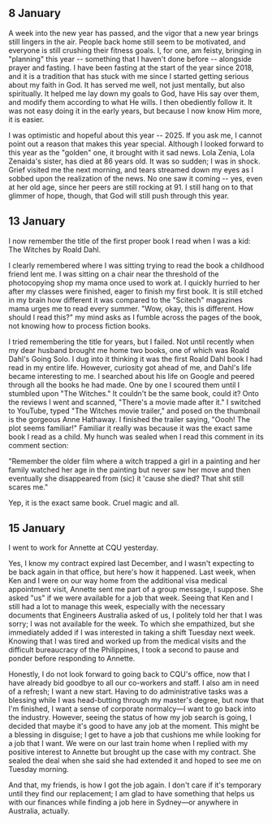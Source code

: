 ## 8 January

A week into the new year has passed, and the vigor that a new year brings still lingers in the air. People back home still seem to be motivated, and everyone is still crushing their fitness goals. I, for one, am feisty, bringing in "planning" this year -- something that I haven't done before -- alongside prayer and fasting. I have been fasting at the start of the year since 2018, and it is a tradition that has stuck with me since I started getting serious about my faith in God. It has served me well, not just mentally, but also spiritually. It helped me lay down my goals to God, have His say over them, and modify them according to what He wills. I then obediently follow it. It was not easy doing it in the early years, but because I now know Him more, it is easier.

I was optimistic and hopeful about this year -- 2025. If you ask me, I cannot point out a reason that makes this year special. Although I looked forward to this year as the "golden" one, it brought with it sad news. Lola Zenia, Lola Zenaida's sister, has died at 86 years old. It was so sudden; I was in shock. Grief visited me the next morning, and tears streamed down my eyes as I sobbed upon the realization of the news. No one saw it coming -- yes, even at her old age, since her peers are still rocking at 91. I still hang on to that glimmer of hope, though, that God will still push through this year.


## 13 January

I now remember the title of the first proper book I read when I was a kid: The Witches by Roald Dahl.

I clearly remembered where I was sitting trying to read the book a childhood friend lent me. I was sitting on a chair near the threshold of the photocopying shop my mama once used to work at. I quickly hurried to her after my classes were finished, eager to finish my first book. It is still etched in my brain how different it was compared to the "Scitech" magazines mama urges me to read every summer. "Wow, okay, this is different. How should I read this?" my mind asks as I fumble across the pages of the book, not knowing how to process fiction books.

I tried remembering the title for years, but I failed. Not until recently when my dear husband brought me home two books, one of which was Roald Dahl's Going Solo. I dug into it thinking it was the first Roald Dahl book I had read in my entire life. However, curiosity got ahead of me, and Dahl's life became interesting to me. I searched about his life on Google and peered through all the books he had made. One by one I scoured them until I stumbled upon "The Witches." It couldn't be the same book, could it? Onto the reviews I went and scanned, "There's a movie made after it." I switched to YouTube, typed "The Witches movie trailer," and posed on the thumbnail is the gorgeous Anne Hathaway. I finished the trailer saying, "Oooh! The plot seems familiar!" Familiar it really was because it was the exact same book I read as a child. My hunch was sealed when I read this comment in its comment section:

"Remember the older film where a witch trapped a girl in a painting and her family watched her age in the painting but never saw her move and then eventually she disappeared from (sic) it 'cause she died? That shit still scares me."

Yep, it is the exact same book. Cruel magic and all.


## 15 January

I went to work for Annette at CQU yesterday.

Yes, I know my contract expired last December, and I wasn't expecting to be back again in that office, but here's how it happened. Last week, when Ken and I were on our way home from the additional visa medical appointment visit, Annette sent me part of a group message, I suppose. She asked "us" if we were available for a job that week. Seeing that Ken and I still had a lot to manage this week, especially with the necessary documents that Engineers Australia asked of us, I politely told her that I was sorry; I was not available for the week. To which she empathized, but she immediately added if I was interested in taking a shift Tuesday next week. Knowing that I was tired and worked up from the medical visits and the difficult bureaucracy of the Philippines, I took a second to pause and ponder before responding to Annette.

Honestly, I do not look forward to going back to CQU's office, now that I have already bid goodbye to all our co-workers and staff. I also am in need of a refresh; I want a new start. Having to do administrative tasks was a blessing while I was head-butting through my master's degree, but now that I'm finished, I want a sense of corporate normalcy—I want to go back into the industry. However, seeing the status of how my job search is going, I decided that maybe it's good to have any job at the moment. This might be a blessing in disguise; I get to have a job that cushions me while looking for a job that I want. We were on our last train home when I replied with my positive interest to Annette but brought up the case with my contract. She sealed the deal when she said she had extended it and hoped to see me on Tuesday morning.

And that, my friends, is how I got the job again. I don't care if it's temporary until they find our replacement; I am glad to have something that helps us with our finances while finding a job here in Sydney—or anywhere in Australia, actually.

